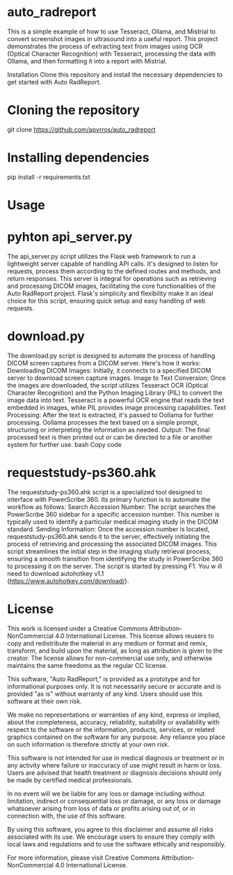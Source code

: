 # auto_radreport
This is a simple example of how to use Tesseract, Ollama, and Mistrial to convert screenshot images in ultrasound into a useful report. This project demonstrates the process of extracting text from images using OCR (Optical Character Recognition) with Tesseract, processing the data with Ollama, and then formatting it into a report with Mistrial.

Installation
Clone this repository and install the necessary dependencies to get started with Auto RadReport.

# Cloning the repository
git clone https://github.com/apyrros/auto_radreport

# Installing dependencies
pip install -r requirements.txt

# Usage
# pyhton api_server.py
The api_server.py script utilizes the Flask web framework to run a lightweight server capable of handling API calls. It's designed to listen for requests, process them according to the defined routes and methods, and return responses. This server is integral for operations such as retrieving and processing DICOM images, facilitating the core functionalities of the Auto RadReport project. Flask's simplicity and flexibility make it an ideal choice for this script, ensuring quick setup and easy handling of web requests.

# download.py
The download.py script is designed to automate the process of handling DICOM screen captures from a DICOM server. Here's how it works:
Downloading DICOM Images: Initially, it connects to a specified DICOM server to download screen capture images.
Image to Text Conversion: Once the images are downloaded, the script utilizes Tesseract OCR (Optical Character Recognition) and the Python Imaging Library (PIL) to convert the image data into text. Tesseract is a powerful OCR engine that reads the text embedded in images, while PIL provides image processing capabilities.
Text Processing: After the text is extracted, it's passed to Oollama for further processing. Oollama processes the text based on a simple prompt, structuring or interpreting the information as needed.
Output: The final processed text is then printed out or can be directed to a file or another system for further use.
bash
Copy code

# requeststudy-ps360.ahk
The requeststudy-ps360.ahk script is a specialized tool designed to interface with PowerScribe 360. Its primary function is to automate the workflow as follows:
Search Accession Number: The script searches the PowerScribe 360 sidebar for a specific accession number. This number is typically used to identify a particular medical imaging study in the DICOM standard.
Sending Information: Once the accession number is located, requeststudy-ps360.ahk sends it to the server, effectively initiating the process of retrieving and processing the associated DICOM images.
This script streamlines the initial step in the imaging study retrieval process, ensuring a smooth transition from identifying the study in PowerScribe 360 to processing it on the server. The script is started by pressing F1. You w ill need to download autohotkey v1.1 (https://www.autohotkey.com/download/).


# License
This work is licensed under a Creative Commons Attribution-NonCommercial 4.0 International License. This license allows reusers to copy and redistribute the material in any medium or format and remix, transform, and build upon the material, as long as attribution is given to the creator. The license allows for non-commercial use only, and otherwise maintains the same freedoms as the regular CC license.

This software, "Auto RadReport," is provided as a prototype and for informational purposes only. It is not necessarily secure or accurate and is provided "as is" without warranty of any kind. Users should use this software at their own risk.

We make no representations or warranties of any kind, express or implied, about the completeness, accuracy, reliability, suitability or availability with respect to the software or the information, products, services, or related graphics contained on the software for any purpose. Any reliance you place on such information is therefore strictly at your own risk.

This software is not intended for use in medical diagnosis or treatment or in any activity where failure or inaccuracy of use might result in harm or loss. Users are advised that health treatment or diagnosis decisions should only be made by certified medical professionals.

In no event will we be liable for any loss or damage including without limitation, indirect or consequential loss or damage, or any loss or damage whatsoever arising from loss of data or profits arising out of, or in connection with, the use of this software.

By using this software, you agree to this disclaimer and assume all risks associated with its use. We encourage users to ensure they comply with local laws and regulations and to use the software ethically and responsibly.

For more information, please visit Creative Commons Attribution-NonCommercial 4.0 International License.


